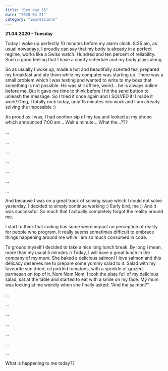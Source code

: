 ```yaml
---
title: "Dev day 35"
date: "2020-04-21"
category: "impressions"
---
```


**21.04.2020 - Tuesday**

Today I woke up perfectly 10 minutes before my alarm clock: 8:35 am, as usual nowadays. I proudly can say that my body is already in a perfect regime, works like a Swiss watch. Hundred and ten percent of reliability. Such a good feeling that I have a comfy schedule and my body plays along.

So as usually I woke up, made a hot and beautifully scented tea, prepared my breakfast and ate them while my computer was starting up. There was a small problem which I was testing and wanted to write to my boss that something is not possible. He was still offline, weird... he is always online before me. But it gave me time to think before I hit the send button to unleash the message. So I tried it once again and I SOLVED it! I made it work! Omg, I totally rock today, only 15 minutes into work and I am already solving the impossible :) 

As proud as I was, I had another sip of my tea and looked at my phone which announced 7:00 am... Wait a minute... What the...???

...

...

...

...

...

...

...

And because I was on a great track of solving issue which I could not solve yesterday, I decided to simply continue working :) Early bird, me :) And it was successful. So much that I actually completely forgot the reality around me. 

I start to think that coding has some weird impact on perception of reality for people who program. It really seems sometimes difficult to embrace things happening around me while I am so much consumed in code. 

To ground myself I decided to take a nice long lunch break. By long I mean, more than my usual 5 minutes :) Today, I will have a great lunch in the company of my mum. She baked a delicious salmon! I love salmon and this delicacy deserves me to prepare some yummy salad to it. Salad with my favourite sun dried, oil pickled tomatoes, with a sprinkle of grazed parmesan on top of it. Nom Nom Nom. I took the plate full of my delicious salad, sat at the table and started to eat with a smile on my face. My mum was looking at me weirdly when she finally asked: "And the salmon?"

...

...

...

...

...

...

...

What is happening to me today??

